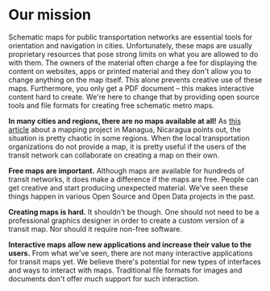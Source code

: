 # Our mission

Schematic maps for public transportation networks are essential tools
for orientation and navigation in cities. Unfortunately, these maps are
usually proprietary resources that pose strong limits on what you are
allowed to do with them. The owners of the material often charge a fee
for displaying the content on websites, apps or printed material and
they don't allow you to change anything on the map itself. This alone
prevents creative use of these maps. Furthermore, you only get a PDF
document – this makes interactive content hard to create. We're here to
change that by providing open source tools and file formats for
creating free schematic metro maps.

**In many cities and regions, there are no maps available at all!** As
[this article](https://qz.com/742755/nicaraguans-are-using-crowdsourcing-technology-to-prove-that-a-good-map-can-change-your-life/)
about a mapping project in Managua, Nicaragua points out, the
situation is pretty chaotic in some regions. When the local
transportation organizations do not provide a map, it is pretty useful
if the users of the transit network can collaborate on creating a map
on their own.

**Free maps are important.** Although maps are available for hundreds of
transit networks, it does make a difference if the maps are free.
People can get creative and start producing unexpected material. We've
seen these things happen in various Open Source and Open Data projects
in the past.

**Creating maps is hard.** It shouldn't be though. One should not need to
be a professional graphics designer in order to create a custom version
of a transit map. Nor should it require non-free software.

**Interactive maps allow new applications and increase their value to the
users.** From what we've seen, there are not many interactive
applications for transit maps yet. We believe there's potential for new
types of interfaces and ways to interact with maps. Traditional file
formats for images and documents don't offer much support for such
interaction.